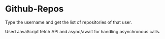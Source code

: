 # Github-Repos
Type the username and get the list of repositories of that user.

Used JavaScript fetch API and async/await for handling asynchronous calls.
